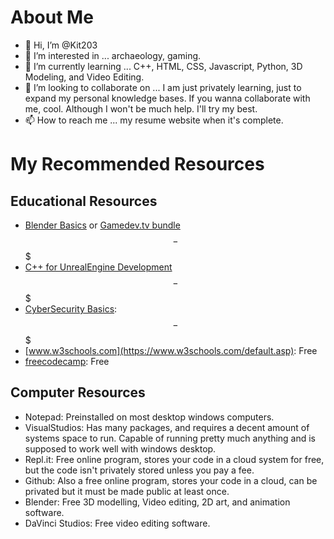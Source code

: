 # About Me
- 👋 Hi, I’m @Kit203
- 👀 I’m interested in ... archaeology, gaming. 
- 🌱 I’m currently learning ... C++, HTML, CSS, Javascript, Python, 3D Modeling, and Video Editing. 
- 💞️ I’m looking to collaborate on ... I am just privately learning, just to expand my personal knowledge bases. If you wanna collaborate with me, cool. Although I won't be much help. I'll try my best. 
- 📫 How to reach me ... my resume website when it's complete.

# My Recommended Resources
## Educational Resources
- [Blender Basics](https://www.udemy.com/course/blendertutorial/) or [Gamedev.tv bundle](https://www.gamedev.tv/p/blender-bundle/?coupon_code=AUTUMN) $$-$$$
- [C++ for UnrealEngine Development](https://www.udemy.com/course/unrealcourse/) $$-$$$
- [CyberSecurity Basics](https://www.udemy.com/course/the-complete-internet-security-privacy-course-volume-1/): $$-$$$
- [www.w3schools.com](https://www.w3schools.com/default.asp): Free 
- [freecodecamp](https://www.freecodecamp.org/): Free 

## Computer Resources
- Notepad: Preinstalled on most desktop windows computers. 
- VisualStudios: Has many packages, and requires a decent amount of systems space to run. Capable of running pretty much anything and is supposed to work well with windows desktop.
- Repl.it: Free online program, stores your code in a cloud system for free, but the code isn't privately stored unless you pay a fee. 
- Github: Also a free online program, stores your code in a cloud, can be privated but it must be made public at least once. 
- Blender: Free 3D modelling, Video editing, 2D art, and animation software. 
- DaVinci Studios: Free video editing software. 

<!---
Kit203/Kit203 is a ✨ special ✨ repository because its `README.md` (this file) appears on your GitHub profile.
You can click the Preview link to take a look at your changes.
--->
